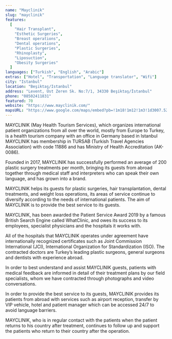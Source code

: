```yaml
---
name: "Mayclinik"
slug: "mayclinik"
features:
  [
    "Hair Transplant",
    "Esthetic Surgeries",
    "Breast operations",
    "Dental operations",
    "Plastic Surgeries",
    "Rhinoplasty",
    "Liposuction",
    "Obesity Surgeries"
  ]
languages: ["Turkish", "English", "Arabic"]
extras: ["Hotel", "Transportation", "Language translator", "Wifi"]
city: "Istanbul"
location: "Beşiktaş/Istanbul"
address: "Levent, Üst Zeren Sk. No:7/1, 34330 Beşiktaş/İstanbul"
phone: "08502411831"
featured: 70
website: "https://www.mayclinik.com/"
mapsURL: "https://www.google.com/maps/embed?pb=!1m18!1m12!1m3!1d3007.5288575608747!2d29.019470951826673!3d41.07929017919223!2m3!1f0!2f0!3f0!3m2!1i1024!2i768!4f13.1!3m3!1m2!1s0x14cab7cb4dbea02d%3A0x1e4be7ceb4d0102a!2sMAYCLINIK!5e0!3m2!1sen!2str!4v1661303097617!5m2!1sen!2str"
---
```


MAYCLINIK (May Health Tourism Services), which organizes international patient organizations from all over the world, mostly from Europe to Turkey, is a health tourism company with an office in Germany based in Istanbul MAYCLINIK has membership in TURSAB (Turkish Travel Agencies Association) with code 11886 and has Ministry of Health Accreditation (AK-0086).

Founded in 2017, MAYCLINIK has successfully performed an average of 200 plastic surgery treatments per month, bringing its guests from abroad together through medical staff and interpreters who can speak their own language, and has grown into a brand.

MAYCLINIK helps its guests for plastic surgeries, hair transplantation, dental treatments, and weight loss operations, its areas of service continue to diversify according to the needs of international patients. The aim of MAYCLINIK is to provide the best service to its guests.

MAYCLINIK, has been awarded the Patient Service Award 2019 by a famous British Search Engine called WhatClinic, and owes its success to its employees, specialist physicians and the hospitals it works with.

All of the hospitals that MAYCLINIK operates under agreement have internationally recognized certificates such as Joint Commission International (JCI), International Organization for Standardization (ISO). The contracted doctors are Turkey’s leading plastic surgeons, general surgeons and dentists with experience abroad.

In order to best understand and assist MAYCLINIK guests, patients with medical feedback are informed in detail of their treatment plans by our field specialists, whom we have contracted through photographs and video conversations.

In order to provide the best service to its guests, MAYCLINIK provides its patients from abroad with services such as airport reception, transfer by VIP vehicle, hotel and patient manager which can be accessed 24/7 to avoid language barriers.

MAYCLINIK, who is in regular contact with the patients when the patient returns to his country after treatment, continues to follow up and support the patients who return to their country after the operation.
